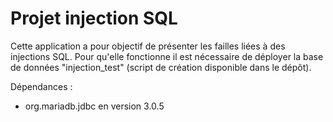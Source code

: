 # Projet injection SQL

Cette application a pour objectif de présenter les failles liées à des injections SQL.
Pour qu'elle fonctionne il est nécessaire de déployer la base de données "injection_test" (script de création disponible dans le dépôt).

Dépendances :
 - org.mariadb.jdbc en version 3.0.5